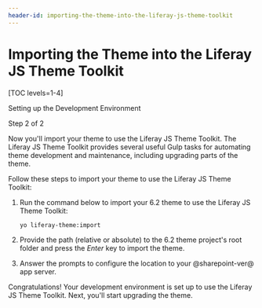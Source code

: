 ```yaml
---
header-id: importing-the-theme-into-the-liferay-js-theme-toolkit
---
```


# Importing the Theme into the Liferay JS Theme Toolkit

[TOC levels=1-4]

<div class="learn-path-step row">
    <p id="stepTitle">Setting up the Development Environment</p><p>Step 2 of 2</p>
</div>

Now you'll import your theme to use the Liferay JS Theme Toolkit. The Liferay JS 
Theme Toolkit provides several useful Gulp tasks for automating theme 
development and maintenance, including upgrading parts of the theme. 

Follow these steps to import your theme to use the Liferay JS Theme Toolkit:

1.  Run the command below to import your 6.2 theme to use the Liferay JS Theme 
    Toolkit:

    ```bash
    yo liferay-theme:import
    ```

2.  Provide the path (relative or absolute) to the 6.2 theme project's root 
    folder and press the *Enter* key to import the theme.

3.  Answer the prompts to configure the location to your @sharepoint-ver@ app 
    server.

Congratulations! Your development environment is set up to use the Liferay JS 
Theme Toolkit. Next, you'll start upgrading the theme. 
